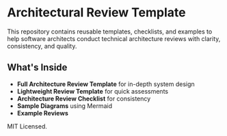 # Architectural Review Template

This repository contains reusable templates, checklists, and examples to help software architects conduct technical architecture reviews with clarity, consistency, and quality.

## What's Inside
- **Full Architecture Review Template** for in-depth system design
- **Lightweight Review Template** for quick assessments
- **Architecture Review Checklist** for consistency
- **Sample Diagrams** using Mermaid
- **Example Reviews**

MIT Licensed.
